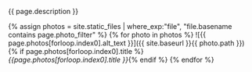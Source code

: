 {{ page.description }}

{% assign photos = site.static_files | where_exp:"file", "file.basename contains page.photo_filter" %}
{% for photo in photos %}
  ![{{ page.photos[forloop.index0].alt_text }}]({{ site.baseurl }}{{ photo.path }})
  {% if page.photos[forloop.index0].title %}_{{page.photos[forloop.index0].title }}_{% endif %}
{% endfor %}

